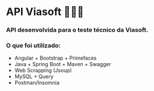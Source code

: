 # API Viasoft 👨🏽‍💻

### API desenvolvida para o teste técnico da Viasoft.

### O que foi utilizado:
   - Angular + Bootstrap + Primefaces <br>
   - Java + Spring Boot + Maven + Swagger <br>
   - Web Scrapping (Jsoup) <br>
   - MySQL + Query <br>
   - Postman/Insomnia
